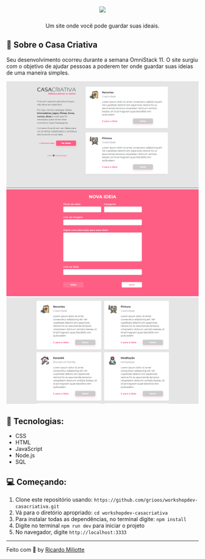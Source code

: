 <h1 align="center">
    <img width="600" src="public/assets/índice.svg" />
</h1>

<p align="center">
  Um site onde você pode guardar suas ideais.
</p>

📌 Sobre o Casa Criativa
------------------
Seu desenvolvimento ocorreu durante a semana OmniStack 11. O site surgiu com o objetivo de ajudar pessoas a poderem ter onde guardar suas ideias de uma maneira simples. 

<img src="public/assets/index.PNG" alt="Página index">
<img src="public/assets/new.PNG" alt="Página nova ideia">
<img src="public/assets/ideas.PNG" alt="Página ideias">

🚀 Tecnologias:
------------------
- CSS 
- HTML
- JavaScript
- Node.js
- SQL

💻 Começando:
------------------
1. Clone este repositório usando: `https://github.com/grioos/workshopdev-casacriativa.git`
2. Vá para o diretório apropriado: `cd workshopdev-casacriativa`
3. Para instalar todas as dependências, no terminal digite: `npm install`
4. Digite no terminal  `npm run dev` para iniciar o projeto
5. No navegador, digite `http://localhost:3333`

------------------
Feito com :black_heart: by [Ricardo Miliotte](https://www.linkedin.com/in/ricardo-miliotte-cruz-a430a0166/)
